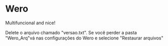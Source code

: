 # Wero
Multifuncional and nice!

Delete o arquivo chamado "versao.txt".
Se você perder a pasta "Wero_Arq"vá nas configurações do Wero e selecione "Restaurar arquivos"
